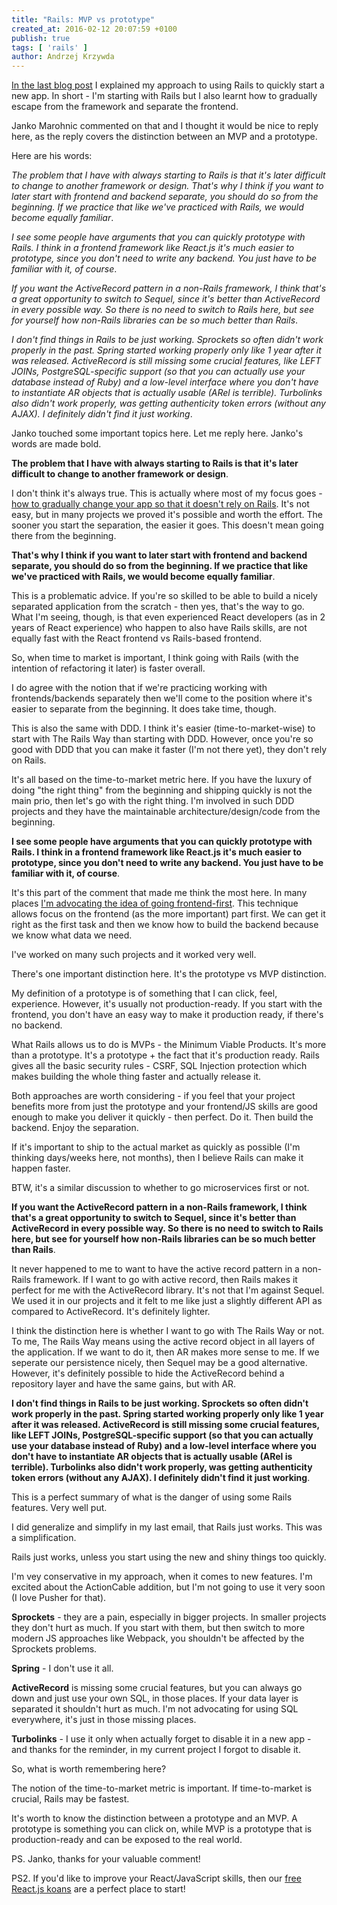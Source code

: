 ```yaml
---
title: "Rails: MVP vs prototype"
created_at: 2016-02-12 20:07:59 +0100
publish: true
tags: [ 'rails' ]
author: Andrzej Krzywda
---
```


[In the last blog post](http://blog.arkency.com/2016/02/where-and-why-im-still-using-rails/) I explained my approach to using Rails  to quickly start a new app. In short - I'm starting with Rails but I also learnt how to gradually escape from the framework and separate the frontend.

Janko Marohnic commented on that and I thought it would be nice to reply here, as the reply covers the distinction between an MVP and a prototype.

<!-- more -->

Here are his words:
 

*The problem that I have with always starting to Rails is that it's later difficult to change to another framework or design. That's why I think if you want to later start with frontend and backend separate, you should do so from the beginning. If we practice that like we've practiced with Rails, we would become equally familiar*.

*I see some people have arguments that you can quickly prototype with Rails. I think in a frontend framework like React.js it's much easier to prototype, since you don't need to write any backend. You just have to be familiar with it, of course*.

*If you want the ActiveRecord pattern in a non-Rails framework, I think that's a great opportunity to switch to Sequel, since it's better than ActiveRecord in every possible way. So there is no need to switch to Rails here, but see for yourself how non-Rails libraries can be so much better than Rails*.

*I don't find things in Rails to be just working. Sprockets so often didn't work properly in the past. Spring started working properly only like 1 year after it was released. ActiveRecord is still missing some crucial features, like LEFT JOINs, PostgreSQL-specific support (so that you can actually use your database instead of Ruby) and a low-level interface where you don't have to instantiate AR objects that is actually usable (ARel is terrible). Turbolinks also didn't work properly, was getting authenticity token errors (without any AJAX). I definitely didn't find it just working*.



Janko touched some important topics here. Let me reply here. Janko's words are made bold.

**The problem that I have with always starting to Rails is that it's later difficult to change to another framework or design**. 

I don't think it's always true. This is actually where most of my focus goes - [how to gradually change your app so that it doesn't rely on Rails](http://rails-refactoring.com). It's not easy, but in many projects we proved it's possible and worth the effort. The sooner you start the separation, the easier it goes. This doesn't mean going there from the beginning.

**That's why I think if you want to later start with frontend and backend separate, you should do so from the beginning. If we practice that like we've practiced with Rails, we would become equally familiar**.

This is a problematic advice. If you're so skilled to be able to build a nicely separated application from the scratch - then yes, that's the way to go. What I'm seeing, though, is that even experienced React developers (as in 2 years of React experience) who happen to also have Rails skills, are not equally fast with the React frontend vs Rails-based frontend. 

So, when time to market is important, I think going with Rails (with the intention of refactoring it later) is faster overall.

I do agree with the notion that if we're practicing working with frontends/backends separately then we'll come to the position where it's easier to separate from the beginning. It does take time, though.

This is also the same with DDD. I think it's easier (time-to-market-wise) to start with The Rails Way than starting with DDD. However, once you're so good with DDD that you can make it faster (I'm not there yet), they don't rely on Rails.

It's all based on the time-to-market metric here. If you have the luxury of doing "the right thing" from the beginning and shipping quickly is not the main prio, then let's go with the right thing. I'm involved in such DDD projects and they have the maintainable architecture/design/code from the beginning.

**I see some people have arguments that you can quickly prototype with Rails. I think in a frontend framework like React.js it's much easier to prototype, since you don't need to write any backend. You just have to be familiar with it, of course**.

It's this part of the comment that made me think the most here. In many places [I'm advocating the idea of going frontend-first](http://andrzejonsoftware.blogspot.com/2013/02/frontend-first.html). This technique allows focus on the frontend (as the more important) part first. We can get it right as the first task and then we know how to build the backend because we know what data we need.

I've worked on many such projects and it worked very well.

There's one important distinction here. It's the prototype vs MVP distinction.

My definition of a prototype is of something that I can click, feel, experience. However, it's usually not production-ready. If you start with the frontend, you don't have an easy way to make it production ready, if there's no backend.

What Rails allows us to do is MVPs - the Minimum Viable Products. It's more than a prototype. It's a prototype + the fact that it's production ready. Rails gives all the basic security rules - CSRF, SQL Injection protection which makes building the whole thing faster and actually release it.

Both approaches are worth considering - if you feel that your project benefits more from just the prototype and your frontend/JS skills are good enough to make you deliver it quickly - then perfect. Do it. Then build the backend. Enjoy the separation.

If it's important to ship to the actual market as quickly as possible (I'm thinking days/weeks here, not months), then I believe Rails can make it happen faster.

BTW, it's a similar discussion to whether to go microservices first or not.

**If you want the ActiveRecord pattern in a non-Rails framework, I think that's a great opportunity to switch to Sequel, since it's better than ActiveRecord in every possible way. So there is no need to switch to Rails here, but see for yourself how non-Rails libraries can be so much better than Rails**.

It never happened to me to want to have the active record pattern in a non-Rails framework. If I  want to go with active record, then Rails makes it perfect for me with the ActiveRecord library. 
It's not that I'm against Sequel. We used it in our projects and it felt to me like just a slightly different API as compared to ActiveRecord. It's definitely lighter.

I think the distinction here is whether I want to go with The Rails Way or not. To me, The Rails Way means using the active record object in all layers of the application. If we want to do it, then AR makes more sense to me. If we seperate our persistence nicely, then Sequel may be a good alternative. However, it's definitely possible to hide the ActiveRecord behind a repository layer and have the same gains, but with AR.

**I don't find things in Rails to be just working. Sprockets so often didn't work properly in the past. Spring started working properly only like 1 year after it was released. ActiveRecord is still missing some crucial features, like LEFT JOINs, PostgreSQL-specific support (so that you can actually use your database instead of Ruby) and a low-level interface where you don't have to instantiate AR objects that is actually usable (ARel is terrible). Turbolinks also didn't work properly, was getting authenticity token errors (without any AJAX). I definitely didn't find it just working**.

This is a perfect summary of what is the danger of using some Rails features. Very well put.

I did generalize and simplify in my last email, that Rails just works. This was a simplification.

Rails just works, unless you start using the new and shiny things too quickly.

I'm vey conservative in my approach, when it comes to new features. I'm excited about the ActionCable addition, but I'm not going to use it very soon (I love Pusher for that).

**Sprockets** - they are a pain, especially in bigger projects. In smaller projects they don't hurt as much. If you start with them, but then switch to more modern JS approaches like Webpack, you shouldn't be affected by the Sprockets problems.

**Spring** - I don't use it all.

**ActiveRecord** is missing some crucial features, but you can always go down and just use your own SQL, in those places. If your data layer is separated it shouldn't hurt as much. I'm not advocating for using SQL everywhere, it's just in those missing places.

**Turbolinks** - I use it only when actually forget to disable it in a new app - and thanks for the reminder, in my current project I forgot to disable it. 



So, what is worth remembering here?

The notion of the time-to-market metric is important. If time-to-market is crucial, Rails may be fastest.

It's worth to know the distinction between a prototype and an MVP.
A prototype is something you can click on, while MVP is a prototype that is production-ready and can be exposed to the real world.


PS. Janko, thanks for your valuable comment!

PS2. If you'd like to improve your React/JavaScript skills, then our [free React.js koans](https://github.com/arkency/reactjs_koans) are a perfect place to start!
